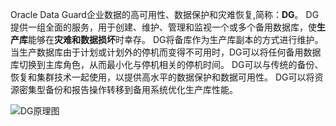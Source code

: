 Oracle Data Guard企业数据的高可用性、数据保护和灾难恢复,简称：**DG**。
DG提供一组全面的服务，用于创建、维护、管理和监视一个或多个备用数据库，使**生产库**能够在**灾难和数据损坏**时幸存。
DG将备库作为生产库副本的方式进行维护。当生产数据库由于计划或计划外的停机而变得不可用时，DG可以将任何备用数据库切换到主库角色，从而最小化与停机相关的停机时间。
DG可以与传统的备份、恢复和集群技术一起使用，以提供高水平的数据保护和数据可用性。
DG可以将资源密集型备份和报告操作转移到备用系统优化生产库性能。

![DG原理图](dg1.jpg)



